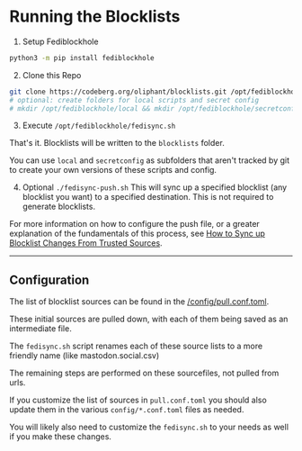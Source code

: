 # Running the Blocklists

1. Setup Fediblockhole
```bash
python3 -m pip install fediblockhole
```

2. Clone this Repo
```bash
git clone https://codeberg.org/oliphant/blocklists.git /opt/fediblockhole
# optional: create folders for local scripts and secret config
# mkdir /opt/fediblockhole/local && mkdir /opt/fediblockhole/secretconfig
```

3. Execute
`/opt/fediblockhole/fedisync.sh`

That's it. Blocklists will be written to the `blocklists` folder.

You can use `local` and `secretconfig` as subfolders that aren't tracked by git to create your own versions of these scripts and config.

4. Optional
`./fedisync-push.sh`
This will sync up a specified blocklist (any blocklist you want) to a specified destination. This is not required to generate blocklists.

For more information on how to configure the push file, or a greater explanation of the fundamentals of this process, see [How to Sync up Blocklist Changes From Trusted Sources](https://writer.oliphant.social/oliphant/how-to-sync-up-blocklist-changes-from-trusted-sources).


---

## Configuration

The list of blocklist sources can be found in the [/config/pull.conf.toml](/oliphant/blocklists/src/branch/main/config/pull.conf.toml).

These initial sources are pulled down, with each of them being saved as an intermediate file.

The `fedisync.sh` script renames each of these source lists to a more friendly name (like mastodon.social.csv)

The remaining steps are performed on these sourcefiles, not pulled from urls.

If you customize the list of sources in `pull.conf.toml` you should also update them in the various `config/*.conf.toml` files as needed.

You will likely also need to customize the `fedisync.sh` to your needs as well if you make these changes.
